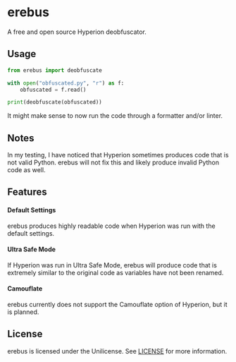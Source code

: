 # erebus

A free and open source Hyperion deobfuscator.

## Usage

```py
from erebus import deobfuscate

with open("obfuscated.py", "r") as f:
    obfuscated = f.read()

print(deobfuscate(obfuscated))
```

It might make sense to now run the code through a formatter and/or linter.

## Notes

In my testing, I have noticed that Hyperion sometimes produces code that is not valid Python. erebus will not fix this and likely produce invalid Python code as well.


## Features

#### Default Settings
erebus produces highly readable code when Hyperion was run with the default settings.
#### Ultra Safe Mode

If Hyperion was run in Ultra Safe Mode, erebus will produce code that is extremely similar to the original code as variables have not been renamed.

#### Camouflate

erebus currently does not support the Camouflate option of Hyperion, but it is planned.


## License

erebus is licensed under the Unilicense.
See [LICENSE](LICENSE) for more information.